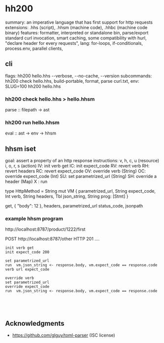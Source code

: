 # hh200
summary: an imperative language that has first support for http requests
extensions: .hhs (script), .hhsm (machine code), .hhbc (machine code binary)
features: formatter, interpreted or standalone bin,
    parse/export standard curl invocation, smart caching, some compatibility with hurl, 
    "declare header for every requests",
lang: for-loops, if-conditionals, process.env, parallel clients,



## cli
flags: hh200 hello.hhs --verbose, --no-cache, --version
subcommands: hh200 check hello.hhs, build-portable, format, parse curl.txt, 
env: SLUG=100 hh200 hello.hhs

### hh200 check hello.hhs > hello.hhsm
parse :: filepath -> ast

### hh200 run hello.hhsm
eval :: ast -> env -> hhsm

## hhsm iset
goal: assert a property of an http response
instructions: v, h, c, u (resource)  i, o, r, s (action)
    IV: init verb get
    IC: init expect_code
    RV: revert verb
    RH: revert headers
    RC: revert expect_code
    OV: override verb (String)
    OC: override expect_code (Int)
    SU: set parametrized_url (String)
    SH: override a header (Map)
    X : run

type HttpMethod = String
mut VM {
    parametrized_url,  String
    expect_code,  Int
    verb,  String
    headers,  Tbl
    json_string,  String
    prog: [Stmt]
}

get, { "body": 12 }, headers, parametrized_url
status_code, jsonpath

### example hhsm program
http://localhost:8787/product/1222/first


POST http://localhost:8787/other
HTTP 201
....

```
init verb get
init expect_code 200

set parametrized_url
run  vm.json_string <- response.body, vm.expect_code == response.code  verb url expect_code

override verb
set parametrized_url
override expect_code
run  vm.json_string <- response.body, vm.expect_code == response.code





```



## Acknowledgments
- https://github.com/glguy/toml-parser (ISC license)
